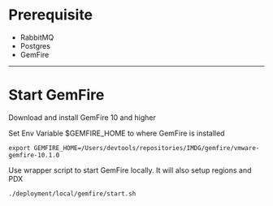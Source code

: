 # Prerequisite

- RabbitMQ
- Postgres
- GemFire


-----------------------


# Start GemFire


Download and install GemFire 10 and higher

Set Env Variable $GEMFIRE_HOME to where GemFire is installed

```shell
export GEMFIRE_HOME=/Users/devtools/repositories/IMDG/gemfire/vmware-gemfire-10.1.0
```

Use wrapper script to start GemFire locally. It will also setup regions and PDX

```shell
./deployment/local/gemfire/start.sh
```
